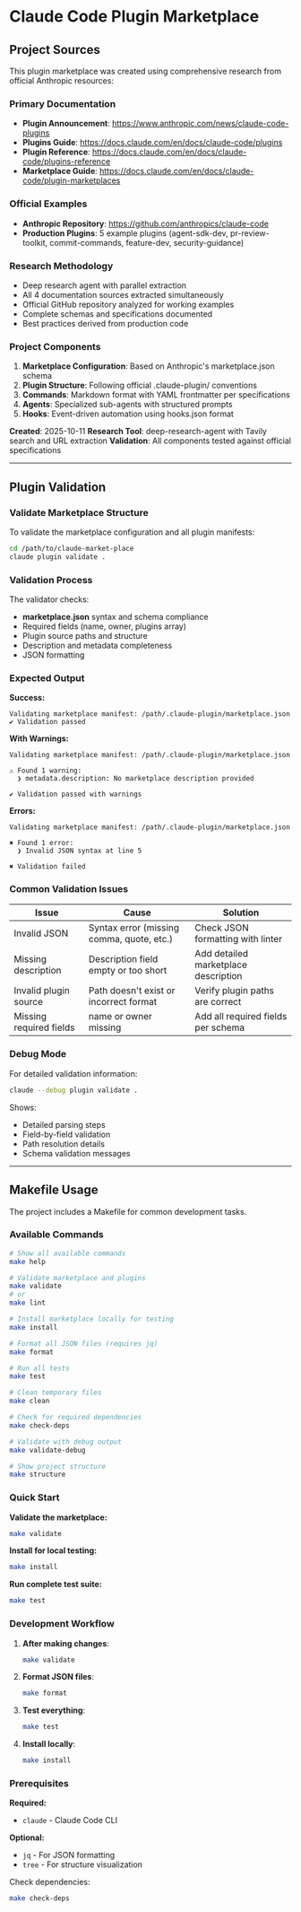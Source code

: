 # Claude Code Plugin Marketplace

## Project Sources

This plugin marketplace was created using comprehensive research from official Anthropic resources:

### Primary Documentation
- **Plugin Announcement**: https://www.anthropic.com/news/claude-code-plugins
- **Plugins Guide**: https://docs.claude.com/en/docs/claude-code/plugins
- **Plugin Reference**: https://docs.claude.com/en/docs/claude-code/plugins-reference
- **Marketplace Guide**: https://docs.claude.com/en/docs/claude-code/plugin-marketplaces

### Official Examples
- **Anthropic Repository**: https://github.com/anthropics/claude-code
- **Production Plugins**: 5 example plugins (agent-sdk-dev, pr-review-toolkit, commit-commands, feature-dev, security-guidance)

### Research Methodology
- Deep research agent with parallel extraction
- All 4 documentation sources extracted simultaneously
- Official GitHub repository analyzed for working examples
- Complete schemas and specifications documented
- Best practices derived from production code

### Project Components
1. **Marketplace Configuration**: Based on Anthropic's marketplace.json schema
2. **Plugin Structure**: Following official .claude-plugin/ conventions
3. **Commands**: Markdown format with YAML frontmatter per specifications
4. **Agents**: Specialized sub-agents with structured prompts
5. **Hooks**: Event-driven automation using hooks.json format

**Created**: 2025-10-11
**Research Tool**: deep-research-agent with Tavily search and URL extraction
**Validation**: All components tested against official specifications

---

## Plugin Validation

### Validate Marketplace Structure

To validate the marketplace configuration and all plugin manifests:

```bash
cd /path/to/claude-market-place
claude plugin validate .
```

### Validation Process

The validator checks:
- **marketplace.json** syntax and schema compliance
- Required fields (name, owner, plugins array)
- Plugin source paths and structure
- Description and metadata completeness
- JSON formatting

### Expected Output

**Success:**
```
Validating marketplace manifest: /path/.claude-plugin/marketplace.json
✔ Validation passed
```

**With Warnings:**
```
Validating marketplace manifest: /path/.claude-plugin/marketplace.json

⚠ Found 1 warning:
  ❯ metadata.description: No marketplace description provided

✔ Validation passed with warnings
```

**Errors:**
```
Validating marketplace manifest: /path/.claude-plugin/marketplace.json

✖ Found 1 error:
  ❯ Invalid JSON syntax at line 5

✖ Validation failed
```

### Common Validation Issues

| Issue | Cause | Solution |
|-------|-------|----------|
| Invalid JSON | Syntax error (missing comma, quote, etc.) | Check JSON formatting with linter |
| Missing description | Description field empty or too short | Add detailed marketplace description |
| Invalid plugin source | Path doesn't exist or incorrect format | Verify plugin paths are correct |
| Missing required fields | name or owner missing | Add all required fields per schema |

### Debug Mode

For detailed validation information:

```bash
claude --debug plugin validate .
```

Shows:
- Detailed parsing steps
- Field-by-field validation
- Path resolution details
- Schema validation messages

---

## Makefile Usage

The project includes a Makefile for common development tasks.

### Available Commands

```bash
# Show all available commands
make help

# Validate marketplace and plugins
make validate
# or
make lint

# Install marketplace locally for testing
make install

# Format all JSON files (requires jq)
make format

# Run all tests
make test

# Clean temporary files
make clean

# Check for required dependencies
make check-deps

# Validate with debug output
make validate-debug

# Show project structure
make structure
```

### Quick Start

**Validate the marketplace:**
```bash
make validate
```

**Install for local testing:**
```bash
make install
```

**Run complete test suite:**
```bash
make test
```

### Development Workflow

1. **After making changes**:
   ```bash
   make validate
   ```

2. **Format JSON files**:
   ```bash
   make format
   ```

3. **Test everything**:
   ```bash
   make test
   ```

4. **Install locally**:
   ```bash
   make install
   ```

### Prerequisites

**Required:**
- `claude` - Claude Code CLI

**Optional:**
- `jq` - For JSON formatting
- `tree` - For structure visualization

Check dependencies:
```bash
make check-deps
```
